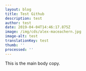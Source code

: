 ```yaml
---
layout: blog
title: Test Github
description: test
author: test
date: 2019-04-04T14:46:17.875Z
image: /img/cds/alex-maceachern.jpg
image-alt: test
translationKey: test
thumb: ''
processed: ''
---
```

This is the main body copy.
